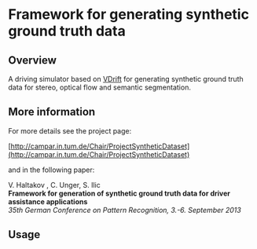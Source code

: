 Framework for generating synthetic ground truth data
====================================================


Overview
--------

A driving simulator based on [VDrift](http://vdrift.net/) for generating synthetic ground truth data for stereo, optical flow and semantic segmentation.



More information
----------------


For more details see the project page:

[http://campar.in.tum.de/Chair/ProjectSyntheticDataset](http://campar.in.tum.de/Chair/ProjectSyntheticDataset)

and in the following paper:

V. Haltakov , C. Unger, S. Ilic  
**Framework for generation of synthetic ground truth data for driver assistance applications**  
*35th German Conference on Pattern Recognition, 3.-6. September 2013*


Usage
-----


